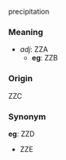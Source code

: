 precipitation
### Meaning
+ _adj_: ZZA
    + __eg__: ZZB

### Origin

ZZC

### Synonym

__eg__: ZZD

+ ZZE


